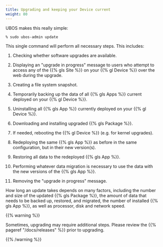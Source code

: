 ```yaml
---
title: Upgrading and keeping your Device current
weight: 80
---
```


UBOS makes this really simple:

```
% sudo ubos-admin update
```

This single command will perform all necessary steps. This includes:

1. Checking whether software upgrades are available.

1. Displaying an "upgrade in progress" message to users who attempt to access
   any of the {{% gls Site %}} on your {{% gl Device %}} over the web during the upgrade.

1. Creating a file system snapshot.

1. Temporarily backing up the data of all {{% gls Apps %}} current deployed on
   your {{% gl Device %}}.

1. Uninstalling all {{% gls App %}} currently deployed on your {{% gl Device %}}.

1. Downloading and installing upgraded {{% gls Package %}}.

1. If needed, rebooting the {{% gl Device %}} (e.g. for kernel upgrades).

1. Redeploying the same {{% gls App %}} as before in the same configuration, but
   in their new version(s).

1. Restoring all data to the redeployed {{% gls App %}}.

1. Performing whatever data migration is necessary to use the data with the new versions
   of the {{% gls App %}}.

1. Removing the "upgrade in progress" message.

How long an update takes depends on many factors, including the number and size of the
updated {{% gls Package %}}, the amount of data that needs to be backed up, restored, and
migrated, the number of installed {{% gls App %}}, as well as processor, disk and network
speed.

{{% warning %}}

Sometimes, upgrading may require additional steps. Please
review the {{% pageref "/docs/releases" %}} prior to upgrading.

{{% /warning %}}
